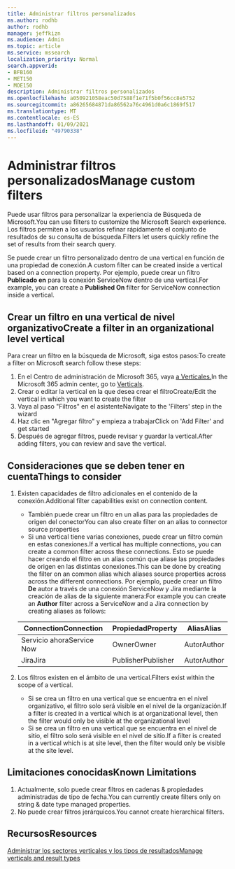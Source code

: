 ```yaml
---
title: Administrar filtros personalizados
ms.author: rodhb
author: rodhb
manager: jeffkizn
ms.audience: Admin
ms.topic: article
ms.service: mssearch
localization_priority: Normal
search.appverid:
- BFB160
- MET150
- MOE150
description: Administrar filtros personalizados
ms.openlocfilehash: a050921058eac50d7588f1e71f5b0f56cc8e5752
ms.sourcegitcommit: a86265684871da86562a76c4961d0a6c1869f517
ms.translationtype: MT
ms.contentlocale: es-ES
ms.lasthandoff: 01/09/2021
ms.locfileid: "49790338"
---
```

# <a name="manage-custom-filters"></a><span data-ttu-id="1ae05-103">Administrar filtros personalizados</span><span class="sxs-lookup"><span data-stu-id="1ae05-103">Manage custom filters</span></span>

<span data-ttu-id="1ae05-104">Puede usar filtros para personalizar la experiencia de Búsqueda de Microsoft.</span><span class="sxs-lookup"><span data-stu-id="1ae05-104">You can use filters to customize the Microsoft Search experience.</span></span> <span data-ttu-id="1ae05-105">Los filtros permiten a los usuarios refinar rápidamente el conjunto de resultados de su consulta de búsqueda.</span><span class="sxs-lookup"><span data-stu-id="1ae05-105">Filters let users quickly refine the set of results from their search query.</span></span>

<span data-ttu-id="1ae05-106">Se puede crear un filtro personalizado dentro de una vertical en función de una propiedad de conexión.</span><span class="sxs-lookup"><span data-stu-id="1ae05-106">A custom filter can be created inside a vertical based on a connection property.</span></span> <span data-ttu-id="1ae05-107">Por ejemplo, puede crear un filtro **Publicado en** para la conexión ServiceNow dentro de una vertical.</span><span class="sxs-lookup"><span data-stu-id="1ae05-107">For example, you can create a **Published On** filter for ServiceNow connection inside a vertical.</span></span>

## <a name="create-a-filter-in-an-organizational-level-vertical"></a><span data-ttu-id="1ae05-108">Crear un filtro en una vertical de nivel organizativo</span><span class="sxs-lookup"><span data-stu-id="1ae05-108">Create a filter in an organizational level vertical</span></span>

<span data-ttu-id="1ae05-109">Para crear un filtro en la búsqueda de Microsoft, siga estos pasos:</span><span class="sxs-lookup"><span data-stu-id="1ae05-109">To create a filter on Microsoft search follow these steps:</span></span>

1. <span data-ttu-id="1ae05-110">En el Centro de administración de Microsoft 365, vaya [a Verticales.](https://admin.microsoft.com/Adminportal/Home#/MicrosoftSearch/verticals)</span><span class="sxs-lookup"><span data-stu-id="1ae05-110">In the Microsoft 365 admin center, go to [Verticals](https://admin.microsoft.com/Adminportal/Home#/MicrosoftSearch/verticals).</span></span>
1. <span data-ttu-id="1ae05-111">Crear o editar la vertical en la que desea crear el filtro</span><span class="sxs-lookup"><span data-stu-id="1ae05-111">Create/Edit the vertical in which you want to create the filter</span></span>
1. <span data-ttu-id="1ae05-112">Vaya al paso "Filtros" en el asistente</span><span class="sxs-lookup"><span data-stu-id="1ae05-112">Navigate to the 'Filters' step in the wizard</span></span>
1. <span data-ttu-id="1ae05-113">Haz clic en "Agregar filtro" y empieza a trabajar</span><span class="sxs-lookup"><span data-stu-id="1ae05-113">Click on 'Add Filter' and get started</span></span>
1. <span data-ttu-id="1ae05-114">Después de agregar filtros, puede revisar y guardar la vertical.</span><span class="sxs-lookup"><span data-stu-id="1ae05-114">After adding filters, you can review and save the vertical.</span></span>

## <a name="things-to-consider"></a><span data-ttu-id="1ae05-115">Consideraciones que se deben tener en cuenta</span><span class="sxs-lookup"><span data-stu-id="1ae05-115">Things to consider</span></span>

1. <span data-ttu-id="1ae05-116">Existen capacidades de filtro adicionales en el contenido de la conexión.</span><span class="sxs-lookup"><span data-stu-id="1ae05-116">Additional filter capabilities exist on connection content.</span></span>

    - <span data-ttu-id="1ae05-117">También puede crear un filtro en un alias para las propiedades de origen del conector</span><span class="sxs-lookup"><span data-stu-id="1ae05-117">You can also create filter on an alias to connector source properties</span></span>
    - <span data-ttu-id="1ae05-118">Si una vertical tiene varias conexiones, puede crear un filtro común en estas conexiones.</span><span class="sxs-lookup"><span data-stu-id="1ae05-118">If a vertical has multiple connections, you can create a common filter across these connections.</span></span> <span data-ttu-id="1ae05-119">Esto se puede hacer creando el filtro en un alias común que aliase las propiedades de origen en las distintas conexiones.</span><span class="sxs-lookup"><span data-stu-id="1ae05-119">This can be done by creating the filter on an common alias which aliases source properties across across the different connections.</span></span> <span data-ttu-id="1ae05-120">Por ejemplo, puede crear un filtro **De** autor a través de una conexión ServiceNow y Jira mediante la creación de alias de la siguiente manera:</span><span class="sxs-lookup"><span data-stu-id="1ae05-120">For example you can create an **Author** filter across a ServiceNow and a Jira connection by creating aliases as follows:</span></span>

    | <span data-ttu-id="1ae05-121">Connection</span><span class="sxs-lookup"><span data-stu-id="1ae05-121">Connection</span></span> | <span data-ttu-id="1ae05-122">Propiedad</span><span class="sxs-lookup"><span data-stu-id="1ae05-122">Property</span></span> | <span data-ttu-id="1ae05-123">Alias</span><span class="sxs-lookup"><span data-stu-id="1ae05-123">Alias</span></span> |
    | --- | --- | --- |
    | <span data-ttu-id="1ae05-124">Servicio ahora</span><span class="sxs-lookup"><span data-stu-id="1ae05-124">Service Now</span></span> | <span data-ttu-id="1ae05-125">Owner</span><span class="sxs-lookup"><span data-stu-id="1ae05-125">Owner</span></span> | <span data-ttu-id="1ae05-126">Autor</span><span class="sxs-lookup"><span data-stu-id="1ae05-126">Author</span></span> |
    | <span data-ttu-id="1ae05-127">Jira</span><span class="sxs-lookup"><span data-stu-id="1ae05-127">Jira</span></span> | <span data-ttu-id="1ae05-128">Publisher</span><span class="sxs-lookup"><span data-stu-id="1ae05-128">Publisher</span></span> | <span data-ttu-id="1ae05-129">Autor</span><span class="sxs-lookup"><span data-stu-id="1ae05-129">Author</span></span> |

1. <span data-ttu-id="1ae05-130">Los filtros existen en el ámbito de una vertical.</span><span class="sxs-lookup"><span data-stu-id="1ae05-130">Filters exist within the scope of a vertical.</span></span>

    - <span data-ttu-id="1ae05-131">Si se crea un filtro en una vertical que se encuentra en el nivel organizativo, el filtro solo será visible en el nivel de la organización.</span><span class="sxs-lookup"><span data-stu-id="1ae05-131">If a filter is created in a vertical which is at organizational level, then the filter would only be visible at the organizational level</span></span>
    - <span data-ttu-id="1ae05-132">Si se crea un filtro en una vertical que se encuentra en el nivel de sitio, el filtro solo será visible en el nivel de sitio.</span><span class="sxs-lookup"><span data-stu-id="1ae05-132">If a filter is created in a vertical which is at site level, then the filter would only be visible at the site level.</span></span>

## <a name="known-limitations"></a><span data-ttu-id="1ae05-133">Limitaciones conocidas</span><span class="sxs-lookup"><span data-stu-id="1ae05-133">Known Limitations</span></span>

1. <span data-ttu-id="1ae05-134">Actualmente, solo puede crear filtros en cadenas & propiedades administradas de tipo de fecha.</span><span class="sxs-lookup"><span data-stu-id="1ae05-134">You can currently create filters only on string & date type managed properties.</span></span>
1. <span data-ttu-id="1ae05-135">No puede crear filtros jerárquicos.</span><span class="sxs-lookup"><span data-stu-id="1ae05-135">You cannot create hierarchical filters.</span></span>

## <a name="resources"></a><span data-ttu-id="1ae05-136">Recursos</span><span class="sxs-lookup"><span data-stu-id="1ae05-136">Resources</span></span>

[<span data-ttu-id="1ae05-137">Administrar los sectores verticales y los tipos de resultados</span><span class="sxs-lookup"><span data-stu-id="1ae05-137">Manage verticals and result types</span></span>](customize-search-page.md)
